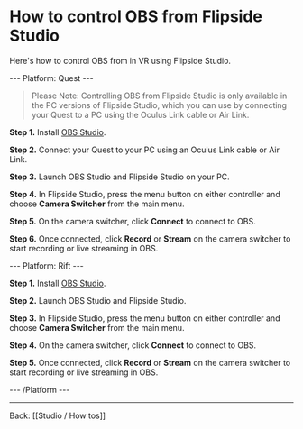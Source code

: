 # How to control OBS from Flipside Studio

Here's how to control OBS from in VR using Flipside Studio.

--- Platform: Quest ---

> Please Note: Controlling OBS from Flipside Studio is only available in the PC versions of Flipside Studio, which you can use by connecting your Quest to a PC using the Oculus Link cable or Air Link.

**Step 1.** Install [OBS Studio](https://obsproject.com/).

**Step 2.** Connect your Quest to your PC using an Oculus Link cable or Air Link.

**Step 3.** Launch OBS Studio and Flipside Studio on your PC.

**Step 4.** In Flipside Studio, press the menu button on either controller and choose **Camera Switcher** from the main menu.

**Step 5.** On the camera switcher, click **Connect** to connect to OBS.

**Step 6.** Once connected, click **Record** or **Stream** on the camera switcher to start recording or live streaming in OBS.

--- Platform: Rift ---

**Step 1.** Install [OBS Studio](https://obsproject.com/).

**Step 2.** Launch OBS Studio and Flipside Studio.

**Step 3.** In Flipside Studio, press the menu button on either controller and choose **Camera Switcher** from the main menu.

**Step 4.** On the camera switcher, click **Connect** to connect to OBS.

**Step 5.** Once connected, click **Record** or **Stream** on the camera switcher to start recording or live streaming in OBS.

<!-- --- Platform: SteamVR ---

**Step 1.** Install [OBS Studio](https://obsproject.com/).

**Step 2.** Launch OBS Studio and Flipside Studio.

**Step 3.** In Flipside Studio, press the menu button on either controller and choose **Camera Switcher** from the main menu.

**Step 4.** On the camera switcher, click **Connect** to connect to OBS.

**Step 5.** Once connected, click **Record** or **Stream** on the camera switcher to start recording or live streaming in OBS. -->

--- /Platform ---

---

Back: [[Studio / How tos]]